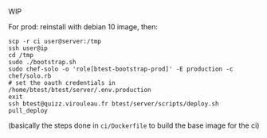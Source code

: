 WIP

For prod: reinstall with debian 10 image, then:
```
scp -r ci user@server:/tmp
ssh user@ip
cd /tmp
sudo ./bootstrap.sh
sudo chef-solo -o 'role[btest-bootstrap-prod]' -E production -c chef/solo.rb
# set the oauth credentials in /home/btest/btest/server/.env.production
exit
ssh btest@quizz.virouleau.fr btest/server/scripts/deploy.sh pull_deploy
```
(basically the steps done in `ci/Dockerfile` to build the base image for the ci)
